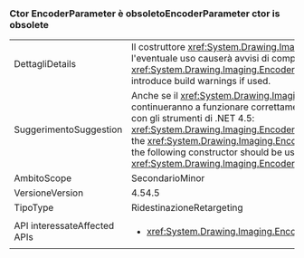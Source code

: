### <a name="encoderparameter-ctor-is-obsolete"></a><span data-ttu-id="228a5-101">Ctor EncoderParameter è obsoleto</span><span class="sxs-lookup"><span data-stu-id="228a5-101">EncoderParameter ctor is obsolete</span></span>

|   |   |
|---|---|
|<span data-ttu-id="228a5-102">Dettagli</span><span class="sxs-lookup"><span data-stu-id="228a5-102">Details</span></span>|<span data-ttu-id="228a5-103">Il costruttore <xref:System.Drawing.Imaging.EncoderParameter.%23ctor(System.Drawing.Imaging.Encoder,System.Int32,System.Int32,System.Int32,System.Int32)> è ora obsoleto e l'eventuale uso causerà avvisi di compilazione.</span><span class="sxs-lookup"><span data-stu-id="228a5-103">The <xref:System.Drawing.Imaging.EncoderParameter.%23ctor(System.Drawing.Imaging.Encoder,System.Int32,System.Int32,System.Int32,System.Int32)> constructor is obsolete now and will introduce build warnings if used.</span></span>|
|<span data-ttu-id="228a5-104">Suggerimento</span><span class="sxs-lookup"><span data-stu-id="228a5-104">Suggestion</span></span>|<span data-ttu-id="228a5-105">Anche se il <xref:System.Drawing.Imaging.EncoderParameter.%23ctor(System.Drawing.Imaging.Encoder,System.Int32,System.Int32,System.Int32,System.Int32)>costruttore continueranno a funzionare correttamente, è necessario usare invece il costruttore seguente per evitare l'avviso di compilazione obsoleto quando nuovamente la compilazione di codice con gli strumenti di .NET 4.5: <xref:System.Drawing.Imaging.EncoderParameter.%23ctor(System.Drawing.Imaging.Encoder,System.Int32,System.Drawing.Imaging.EncoderParameterValueType,System.IntPtr)>.</span><span class="sxs-lookup"><span data-stu-id="228a5-105">Although the <xref:System.Drawing.Imaging.EncoderParameter.%23ctor(System.Drawing.Imaging.Encoder,System.Int32,System.Int32,System.Int32,System.Int32)>constructor will continue to work, the following constructor should be used instead to avoid the obsolete build warning when re-compiling code with .NET 4.5 tools: <xref:System.Drawing.Imaging.EncoderParameter.%23ctor(System.Drawing.Imaging.Encoder,System.Int32,System.Drawing.Imaging.EncoderParameterValueType,System.IntPtr)>.</span></span>|
|<span data-ttu-id="228a5-106">Ambito</span><span class="sxs-lookup"><span data-stu-id="228a5-106">Scope</span></span>|<span data-ttu-id="228a5-107">Secondario</span><span class="sxs-lookup"><span data-stu-id="228a5-107">Minor</span></span>|
|<span data-ttu-id="228a5-108">Versione</span><span class="sxs-lookup"><span data-stu-id="228a5-108">Version</span></span>|<span data-ttu-id="228a5-109">4.5</span><span class="sxs-lookup"><span data-stu-id="228a5-109">4.5</span></span>|
|<span data-ttu-id="228a5-110">Tipo</span><span class="sxs-lookup"><span data-stu-id="228a5-110">Type</span></span>|<span data-ttu-id="228a5-111">Ridestinazione</span><span class="sxs-lookup"><span data-stu-id="228a5-111">Retargeting</span></span>|
|<span data-ttu-id="228a5-112">API interessate</span><span class="sxs-lookup"><span data-stu-id="228a5-112">Affected APIs</span></span>|<ul><li><xref:System.Drawing.Imaging.EncoderParameter.%23ctor(System.Drawing.Imaging.Encoder,System.Int32,System.Int32,System.Int32,System.Int32)?displayProperty=nameWithType></li></ul>|

